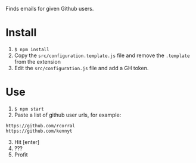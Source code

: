 Finds emails for given Github users.

Install
===

1. `$ npm install`
2. Copy the `src/configuration.template.js` file and remove the `.template` from the extension
3. Edit the `src/configuration.js` file and add a GH token.

Use
===
1. `$ npm start`
2. Paste a list of github user urls, for example:
```
https://github.com/rcorral
https://github.com/kennyt
```
3. Hit [enter]
4. ???
5. Profit
